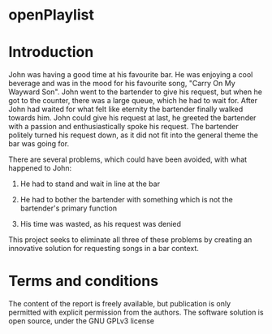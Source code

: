 openPlaylist
==
Introduction
=
John was having a good time at his favourite bar. He was enjoying a cool beverage and was in the mood for his favourite song, "Carry On My Wayward Son". 
John went to the bartender to give his request, but when he got to the counter, there was a large queue, which he had to wait for. After John had waited for what felt like eternity the bartender finally walked towards him. John could give his request at last, he greeted the bartender with a passion and enthusiastically spoke his request. The bartender politely turned his request down, as it did not fit into the general theme the bar was going for.

There are several problems, which could have been avoided, with what happened to John: 

1. He had to stand and wait in line at the bar

2. He had to bother the bartender with something which is not the bartender's primary function

3. His time was wasted, as his request was denied

This project seeks to eliminate all three of these problems by creating an innovative solution for requesting songs in a bar context.

Terms and conditions
=
The content of the report is freely available, but publication is only permitted with explicit permission from the authors.
The software solution is open source, under the GNU GPLv3 license
